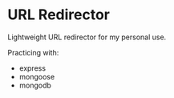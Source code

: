 # URL Redirector

Lightweight URL redirector for my personal use.

Practicing with:
* express
* mongoose
* mongodb